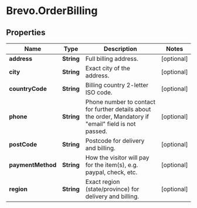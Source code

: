 # Brevo.OrderBilling

## Properties
Name | Type | Description | Notes
------------ | ------------- | ------------- | -------------
**address** | **String** | Full billing address. | [optional] 
**city** | **String** | Exact city of the address. | [optional] 
**countryCode** | **String** | Billing country 2-letter ISO code. | [optional] 
**phone** | **String** | Phone number to contact for further details about the order, Mandatory if \"email\" field is not passed. | [optional] 
**postCode** | **String** | Postcode for delivery and billing. | [optional] 
**paymentMethod** | **String** | How the visitor will pay for the item(s), e.g. paypal, check, etc. | [optional] 
**region** | **String** | Exact region (state/province) for delivery and billing. | [optional] 


